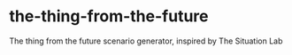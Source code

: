 # the-thing-from-the-future
The thing from the future scenario generator, inspired by The Situation Lab
